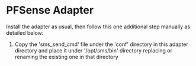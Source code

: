 PFSense Adapter
================

Install the adapter as usual, then follow this one additional step manually as detailed below:

1) Copy the 'sms_send_cmd' file under the 'conf' directory in this adapter directory and place it under '/opt/sms/bin' directory replacing or renaming the existing one in that directory
